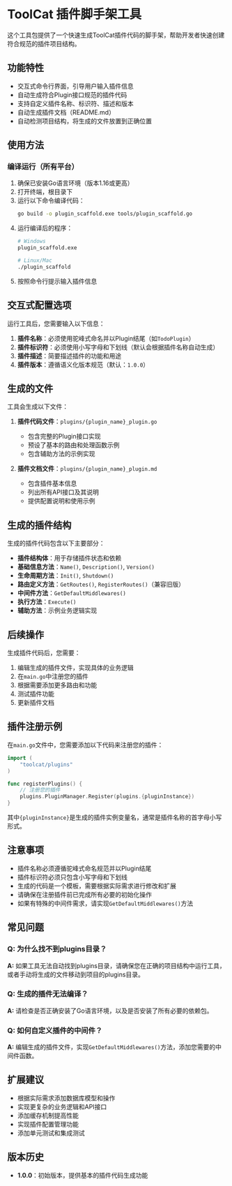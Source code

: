 # ToolCat 插件脚手架工具

这个工具包提供了一个快速生成ToolCat插件代码的脚手架，帮助开发者快速创建符合规范的插件项目结构。

## 功能特性

- 交互式命令行界面，引导用户输入插件信息
- 自动生成符合Plugin接口规范的插件代码
- 支持自定义插件名称、标识符、描述和版本
- 自动生成插件文档（README.md）
- 自动检测项目结构，将生成的文件放置到正确位置

## 使用方法

### 编译运行（所有平台）

1. 确保已安装Go语言环境（版本1.16或更高）
2. 打开终端，根目录下
3. 运行以下命令编译代码：
   ```bash
   go build -o plugin_scaffold.exe tools/plugin_scaffold.go
   ```
4. 运行编译后的程序：
   ```bash
   # Windows
   plugin_scaffold.exe
   
   # Linux/Mac
   ./plugin_scaffold
   ```
5. 按照命令行提示输入插件信息

## 交互式配置选项

运行工具后，您需要输入以下信息：

1. **插件名称**：必须使用驼峰式命名并以Plugin结尾（如`TodoPlugin`）
2. **插件标识符**：必须使用小写字母和下划线（默认会根据插件名称自动生成）
3. **插件描述**：简要描述插件的功能和用途
4. **插件版本**：遵循语义化版本规范（默认：`1.0.0`）

## 生成的文件

工具会生成以下文件：

1. **插件代码文件**：`plugins/{plugin_name}_plugin.go`
   - 包含完整的Plugin接口实现
   - 预设了基本的路由和处理函数示例
   - 包含辅助方法的示例实现

2. **插件文档文件**：`plugins/{plugin_name}_plugin.md`
   - 包含插件基本信息
   - 列出所有API接口及其说明
   - 提供配置说明和使用示例

## 生成的插件结构

生成的插件代码包含以下主要部分：

- **插件结构体**：用于存储插件状态和依赖
- **基础信息方法**：`Name()`, `Description()`, `Version()`
- **生命周期方法**：`Init()`, `Shutdown()`
- **路由定义方法**：`GetRoutes()`, `RegisterRoutes()`（兼容旧版）
- **中间件方法**：`GetDefaultMiddlewares()`
- **执行方法**：`Execute()`
- **辅助方法**：示例业务逻辑实现

## 后续操作

生成插件代码后，您需要：

1. 编辑生成的插件文件，实现具体的业务逻辑
2. 在`main.go`中注册您的插件
3. 根据需要添加更多路由和功能
4. 测试插件功能
5. 更新插件文档

## 插件注册示例

在`main.go`文件中，您需要添加以下代码来注册您的插件：

```go
import (
	"toolcat/plugins"
)

func registerPlugins() {
	// 注册您的插件
	plugins.PluginManager.Register(plugins.{pluginInstance})
}
```

其中`{pluginInstance}`是生成的插件实例变量名，通常是插件名称的首字母小写形式。

## 注意事项

- 插件名称必须遵循驼峰式命名规范并以Plugin结尾
- 插件标识符必须只包含小写字母和下划线
- 生成的代码是一个模板，需要根据实际需求进行修改和扩展
- 请确保在注册插件前已完成所有必要的初始化操作
- 如果有特殊的中间件需求，请实现`GetDefaultMiddlewares()`方法

## 常见问题

### Q: 为什么找不到plugins目录？
**A:** 如果工具无法自动找到plugins目录，请确保您在正确的项目结构中运行工具，或者手动将生成的文件移动到项目的plugins目录。

### Q: 生成的插件无法编译？
**A:** 请检查是否正确安装了Go语言环境，以及是否安装了所有必要的依赖包。

### Q: 如何自定义插件的中间件？
**A:** 编辑生成的插件文件，实现`GetDefaultMiddlewares()`方法，添加您需要的中间件函数。

## 扩展建议

- 根据实际需求添加数据库模型和操作
- 实现更复杂的业务逻辑和API接口
- 添加缓存机制提高性能
- 实现插件配置管理功能
- 添加单元测试和集成测试

## 版本历史

- **1.0.0**：初始版本，提供基本的插件代码生成功能